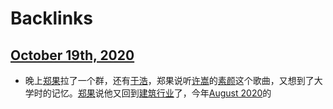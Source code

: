 
# Backlinks
## [October 19th, 2020](<October 19th, 2020.md>)
- 晚上[郑果](<郑果.md>)拉了一个群，还有[于浩](<于浩.md>)，郑果说听[许嵩](<许嵩.md>)的[素颜](<素颜.md>)这个歌曲，又想到了大学时的记忆。[郑果](<郑果.md>)说他又回到[建筑行业](<建筑行业.md>)了，今年[August  2020](<August  2020.md>)的

